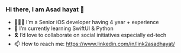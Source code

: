 ### Hi there, I am Asad hayat 👋

- 👨🏽‍💻 I’m a Senior iOS developer having 4 year + experience 
- 🐍 I’m currently learning SwiftUI & Python
- 🎗 I’d love to collaborate on social initiatives especially ed-tech
- 📫 How to reach me: https://www.linkedin.com/in/link2asadhayat/
